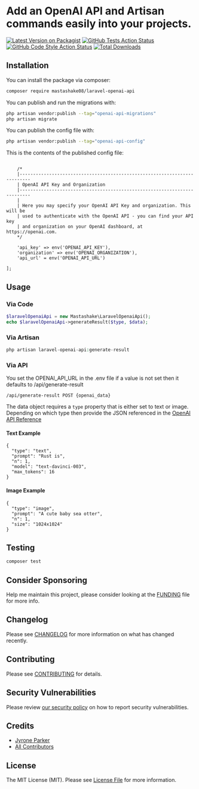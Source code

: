 # Add an OpenAI API and Artisan commands easily into your projects.

[![Latest Version on Packagist](https://img.shields.io/packagist/v/mastashake08/laravel-openai-api.svg?style=flat-square)](https://packagist.org/packages/mastashake08/laravel-openai-api)
[![GitHub Tests Action Status](https://img.shields.io/github/actions/workflow/status/mastashake08/laravel-openai-api/run-tests.yml?branch=main&label=tests&style=flat-square)](https://github.com/mastashake08/laravel-openai-api/actions?query=workflow%3Arun-tests+branch%3Amain)
[![GitHub Code Style Action Status](https://img.shields.io/github/actions/workflow/status/mastashake08/laravel-openai-api/fix-php-code-style-issues.yml?branch=main&label=code%20style&style=flat-square)](https://github.com/mastashake08/laravel-openai-api/actions?query=workflow%3A"Fix+PHP+code+style+issues"+branch%3Amain)
[![Total Downloads](https://img.shields.io/packagist/dt/mastashake08/laravel-openai-api.svg?style=flat-square)](https://packagist.org/packages/mastashake08/laravel-openai-api)



## Installation

You can install the package via composer:

```bash
composer require mastashake08/laravel-openai-api
```

You can publish and run the migrations with:

```bash
php artisan vendor:publish --tag="openai-api-migrations"
php artisan migrate
```

You can publish the config file with:

```bash
php artisan vendor:publish --tag="openai-api-config"
```

This is the contents of the published config file:

```return [

    /*
    |--------------------------------------------------------------------------
    | OpenAI API Key and Organization
    |--------------------------------------------------------------------------
    |
    | Here you may specify your OpenAI API Key and organization. This will be
    | used to authenticate with the OpenAI API - you can find your API key
    | and organization on your OpenAI dashboard, at https://openai.com.
    */

    'api_key' => env('OPENAI_API_KEY'),
    'organization' => env('OPENAI_ORGANIZATION'),
    'api_url' = env('OPENAI_API_URL')

];
```

## Usage

### Via Code
```php
$laravelOpenaiApi = new Mastashake\LaravelOpenaiApi();
echo $laravelOpenaiApi->generateResult($type, $data);
```
### Via Artisan
```php
php artisan laravel-openai-api:generate-result
```
### Via API
You set the OPENAI_API_URL in the .env file if a value is not set then it defaults to /api/generate-result
```
/api/generate-result POST {openai_data}
```
The data object requires a ```type``` property that is either set to text or image. Depending on which type then provide the JSON referenced in the [OpenAI API Reference](https://platform.openai.com/docs/api-reference/images/create)

#### Text Example
```
{
  "type": "text",
  "prompt": "Rust is",
  "n": 1,
  "model": "text-davinci-003",
  "max_tokens": 16
}
```

#### Image Example
```
{
  "type": "image",
  "prompt": "A cute baby sea otter",
  "n": 1,
  "size": "1024x1024"
}
```
## Testing

```bash
composer test
```

## Consider Sponsoring
Help me maintain this project, please consider looking at the [FUNDING](./.github/FUNDING.yml) file for more info.

## Changelog

Please see [CHANGELOG](CHANGELOG.md) for more information on what has changed recently.

## Contributing

Please see [CONTRIBUTING](CONTRIBUTING.md) for details.

## Security Vulnerabilities

Please review [our security policy](../../security/policy) on how to report security vulnerabilities.

## Credits

- [Jyrone Parker](https://github.com/mastashake08)
- [All Contributors](../../contributors)

## License

The MIT License (MIT). Please see [License File](LICENSE.md) for more information.

